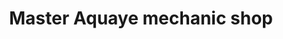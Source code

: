 ---
title: "Master Aquaye mechanic shop"
url: /mankessim/master-aquaye-mechanic-shop/
shop: car repair
---